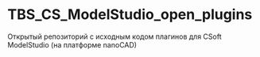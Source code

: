 # TBS_CS_ModelStudio_open_plugins
Открытый репозиторий с исходным кодом плагинов для CSoft ModelStudio (на платформе nanoCAD)
